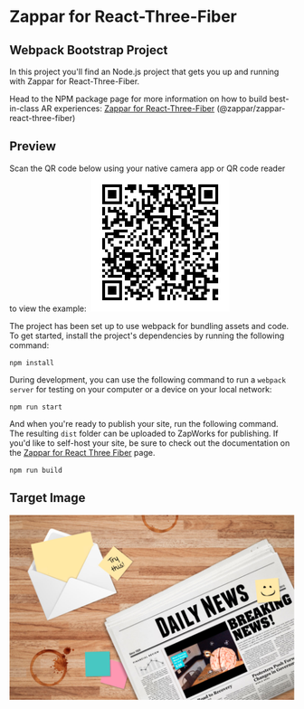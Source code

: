 # Zappar for React-Three-Fiber

## Webpack Bootstrap Project

In this project you'll find an Node.js project that gets you up and running with Zappar for React-Three-Fiber.

Head to the NPM package page for more information on how to build best-in-class AR experiences: [Zappar for React-Three-Fiber](https://www.npmjs.com/package/@zappar/zappar-react-three-fiber) (@zappar/zappar-react-three-fiber)

## Preview

Scan the QR code below using your native camera app or QR code reader to view the example:
​
![Preview QR Code"](preview-qr-code.png)

The project has been set up to use webpack for bundling assets and code. To get started, install the project's dependencies by running the following command:

```
npm install
```

During development, you can use the following command to run a `webpack server` for testing on your computer or a device on your local network:

```
npm run start
```

And when you're ready to publish your site, run the following command. The resulting `dist` folder can be uploaded to ZapWorks for publishing. If you'd like to self-host your site, be sure to check out the documentation on the [Zappar for React Three Fiber](https://www.npmjs.com/package/@zappar/zappar-react-three-fiber) page.

```
npm run build
```

## Target Image

![Target Image](example-tracking-image.png)
